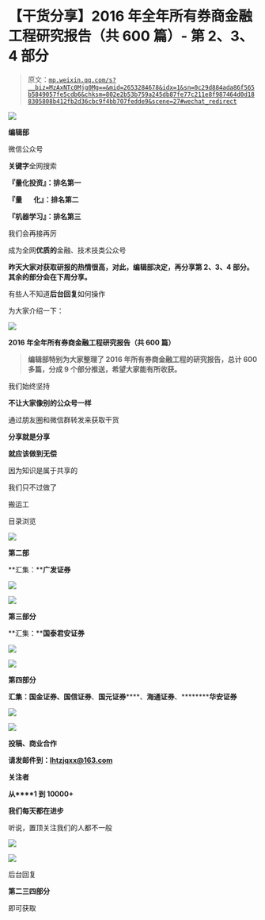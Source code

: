 # 【干货分享】2016 年全年所有券商金融工程研究报告（共 600 篇）- 第 2、3、4 部分

> 原文：[`mp.weixin.qq.com/s?__biz=MzAxNTc0Mjg0Mg==&mid=2653284678&idx=1&sn=0c29d884ada86f565b5849057fe5cdb6&chksm=802e2b53b759a245db87fe77c211e8f987464d0d188305808b412fb2d36cbc9f4bb707fedde9&scene=27#wechat_redirect`](http://mp.weixin.qq.com/s?__biz=MzAxNTc0Mjg0Mg==&mid=2653284678&idx=1&sn=0c29d884ada86f565b5849057fe5cdb6&chksm=802e2b53b759a245db87fe77c211e8f987464d0d188305808b412fb2d36cbc9f4bb707fedde9&scene=27#wechat_redirect)

![](img/cb3bd660442e6bc134fbecf2477c43d1.png)

**编辑部**

微信公众号

**关键字**全网搜索

**『量化投资』：排名第一**

**『量       化』：排名第二**

**『机器学习』：排名第三**

我们会再接再厉

成为全网**优质的**金融、技术技类公众号

**昨天大家对获取研报的热情很高，对此，编辑部决定，再分享第 2、3、4 部分。其余的部分会在下周分享。**

有些人不知道**后台回复**如何操作

为大家介绍一下：

![](img/f287d16728afafdc1fdc84dcc631cc6b.png)

**2016 年全年所有券商金融工程研究报告（共 600 篇）**

> **编辑部特别为大家整理了 2016 年所有券商金融工程的研究报告，总计 600 多篇，分成 9 个部分推送，希望大家能有所收获。**

我们始终坚持

**不让大家像别的公众号一样**

通过朋友圈和微信群转发来获取干货

**分享就是分享**

**就应该做到无偿**

因为知识是属于共享的

我们只不过做了

搬运工

目录浏览

![](img/5af8804a095f7c3f231fad168af1a3ee.png)

**第二部**

**汇集：****广发证券**

![](img/06575911d7c71ea2f87d4eed5d533354.png)

![](img/2db97c3d8555f5d3c534714fb553dccb.png)

**第三部分**

**汇集：****国泰君安证券**

![](img/5a5e819e309f4649be893cf439ed6265.png)

![](img/f307fc3bd8da20326b5b65f94c54fcbb.png)

**第四部分**

**汇集：****国金证券****、******国信证券********、************国元证券****************、****************海通证券****************、****************华安证券********

![](img/6166e2d67808bef16f92f569cabb9a59.png)

![](img/b561f14cb1ce76a176d92b130f361349.png)

**投稿、商业合作**

**请发邮件到：lhtzjqxx@163.com**

**关注者**

**从****1 到 10000+**

**我们每天都在进步**

听说，置顶关注我们的人都不一般

![](img/74c285b465d1c5684165b6d5f0ebcd06.png)

**![](img/40429cd849aaf6f87544f9c00f4f92ad.png)**

后台回复

**第二三四部分**

即可获取